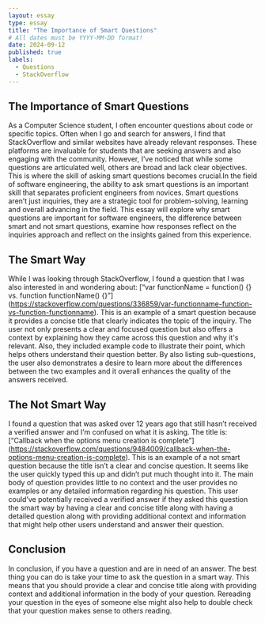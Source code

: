 ```yaml
---
layout: essay
type: essay
title: "The Importance of Smart Questions"
# All dates must be YYYY-MM-DD format!
date: 2024-09-12
published: true
labels:
  - Questions
  - StackOverflow
---
```


## The Importance of Smart Questions
As a Computer Science student, I often encounter questions about code or specific topics. Often when I go and search for answers,  I find that StackOverflow and similar websites have already relevant responses. These platforms are invaluable for students that are seeking answers and also engaging with the community. However, I’ve noticed that while some questions are articulated well, others are broad and lack clear objectives. This is where the skill of asking smart questions becomes crucial.In the field of software engineering, the ability to ask smart questions is an important skill that separates proficient engineers from novices. Smart questions aren’t just inquiries, they are a strategic tool for problem-solving, learning and overall advancing in the field. This essay will explore why smart questions are important for software engineers, the difference between smart and not smart questions, examine how responses reflect on the inquiries approach and reflect on the insights gained from this experience.


## The Smart Way
While I was looking through StackOverflow, I found a question that I was also interested in and wondering about: [“var functionName = function() {} vs. function functionName() {}”] (https://stackoverflow.com/questions/336859/var-functionname-function-vs-function-functionname). This is an example of a smart question because it provides a concise title that clearly indicates the topic of the inquiry. The user not only presents a clear and focused question but also offers a context by explaining how they came across this question and why it's relevant. Also, they included example code to illustrate their point, which helps others understand their question better. By also listing sub-questions, the user also demonstrates a desire to learn more about the differences between the two examples and it overall enhances the quality of the answers received.

## The Not Smart Way
I found a question that was asked over 12 years ago that still hasn’t received a verified answer and I’m confused on what it is asking. The title is: [“Callback when the options menu creation is complete”] (https://stackoverflow.com/questions/9484009/callback-when-the-options-menu-creation-is-complete). This is an example of a not smart question because the title isn’t a clear and concise question. It seems like the user quickly typed this up and didn’t put much thought into it. The main body of question provides little to no context and the user provides no examples or any detailed information regarding his question. This user could’ve potentially received a verified answer if they asked this question the smart way by having a clear and concise title along with having a detailed question along with providing additional context and information that might help other users understand and answer their question.

## Conclusion
In conclusion, if you have a question and are in need of an answer. The best thing you can do is take your time to ask the question in a smart way. This means that you should provide a clear and concise title along with providing context and additional information in the body of your question. Rereading your question in the eyes of someone else might also help to double check that your question makes sense to others reading.
